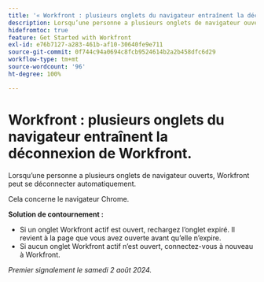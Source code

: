 ```yaml
---
title: '« Workfront : plusieurs onglets du navigateur entraînent la déconnexion de Workfront. »'
description: Lorsqu’une personne a plusieurs onglets de navigateur ouverts, Workfront peut se déconnecter automatiquement.
hidefromtoc: true
feature: Get Started with Workfront
exl-id: e76b7127-a283-461b-af10-30640fe9e711
source-git-commit: 0f744c94a0694c8fcb9524614b2a2b458dfc6d29
workflow-type: tm+mt
source-wordcount: '96'
ht-degree: 100%

---
```


# Workfront : plusieurs onglets du navigateur entraînent la déconnexion de Workfront.

<!--Valid issue, won't fix. will be fixed by -->

Lorsqu’une personne a plusieurs onglets de navigateur ouverts, Workfront peut se déconnecter automatiquement.

Cela concerne le navigateur Chrome.

**Solution de contournement :**

* Si un onglet Workfront actif est ouvert, rechargez l’onglet expiré. Il revient à la page que vous avez ouverte avant qu’elle n’expire.
* Si aucun onglet Workfront actif n’est ouvert, connectez-vous à nouveau à Workfront.

_Premier signalement le samedi 2 août 2024._

